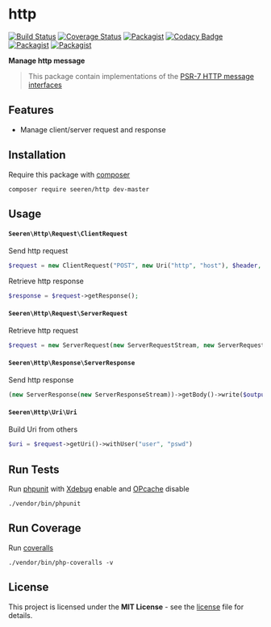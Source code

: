 # http
 [![Build Status](https://travis-ci.org/seeren/http.svg?branch=master)](https://travis-ci.org/seeren/http) [![Coverage Status](https://coveralls.io/repos/github/seeren/http/badge.svg?branch=master)](https://coveralls.io/github/seeren/http?branch=master) [![Packagist](https://img.shields.io/packagist/dt/seeren/http.svg)](https://packagist.org/packages/seeren/http/stats) [![Codacy Badge](https://api.codacy.com/project/badge/Grade/4a0463fb5a084be5bda68e4e36d7c7ac)](https://www.codacy.com/app/seeren/http?utm_source=github.com&amp;utm_medium=referral&amp;utm_content=seeren/http&amp;utm_campaign=Badge_Grade) [![Packagist](https://img.shields.io/packagist/v/seeren/http.svg)](https://packagist.org/packages/seeren/http#) [![Packagist](https://img.shields.io/packagist/l/seeren/log.svg)](LICENSE)

**Manage http message**
> This package contain implementations of the [PSR-7 HTTP message interfaces](https://github.com/php-fig/fig-standards/blob/master/accepted/PSR-7-http-message.md)

## Features
* Manage client/server request and response

## Installation
Require this package with [composer](https://getcomposer.org/)
```
composer require seeren/http dev-master
```

## Usage

#### `Seeren\Http\Request\ClientRequest`
Send http request
```php
$request = new ClientRequest("POST", new Uri("http", "host"), $header, $body);
```

Retrieve http response
```php
$response = $request->getResponse();
```

#### `Seeren\Http\Request\ServerRequest`
Retrieve http request
```php
$request = new ServerRequest(new ServerRequestStream, new ServerRequestUri));
```

#### `Seeren\Http\Response\ServerResponse`
Send http response
```php
(new ServerResponse(new ServerResponseStream))->getBody()->write($output);
```

#### `Seeren\Http\Uri\Uri`
Build Uri from others
```php
$uri = $request->getUri()->withUser("user", "pswd")
```

## Run Tests

Run [phpunit](https://phpunit.de/) with [Xdebug](https://xdebug.org/) enable and [OPcache](http://php.net/manual/fr/book.opcache.php) disable
```
./vendor/bin/phpunit
```
## Run Coverage

Run [coveralls](https://coveralls.io/)
```
./vendor/bin/php-coveralls -v
```

## License
This project is licensed under the **MIT License** - see the [license](LICENSE) file for details.